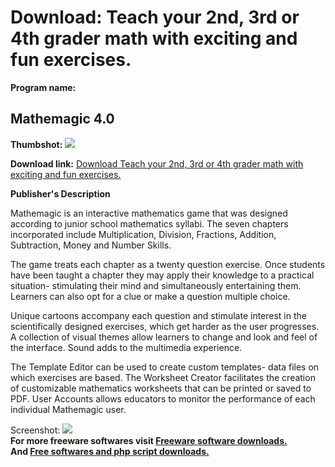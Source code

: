 # Download: Teach your 2nd, 3rd or 4th grader math with exciting and fun exercises.

**Program name:**

## Mathemagic 4.0

  
**Thumbshot:** ![](http://www.freewarefiles.com/screenshot/mathemagic_md.gif)   
  
**Download link:** [Download Teach your 2nd, 3rd or 4th grader math with exciting and fun exercises.](http://freesoftwares.boysofts.com/Mathemagic_program_17220.html)  
  


**Publisher's Description**  
  


Mathemagic is an interactive mathematics game that was designed according to junior school mathematics syllabi. The seven chapters incorporated include Multiplication, Division, Fractions, Addition, Subtraction, Money and Number Skills. 

The game treats each chapter as a twenty question exercise. Once students have been taught a chapter they may apply their knowledge to a practical situation- stimulating their mind and simultaneously entertaining them. Learners can also opt for a clue or make a question multiple choice.

Unique cartoons accompany each question and stimulate interest in the scientifically designed exercises, which get harder as the user progresses. A collection of visual themes allow learners to change and look and feel of the interface. Sound adds to the multimedia experience. 

The Template Editor can be used to create custom templates- data files on which exercises are based. The Worksheet Creator facilitates the creation of customizable mathematics worksheets that can be printed or saved to PDF. User Accounts allows educators to monitor the performance of each individual Mathemagic user. 

  
  
Screenshot: ![](http://www.freewarefiles.com/screenshot/mathemagic.gif)   
**For more freeware softwares visit [Freeware software downloads.](http://freesoftwares.boysofts.com/)**   
**And [Free softwares and php script downloads.](http://www.boysofts.com/)**
